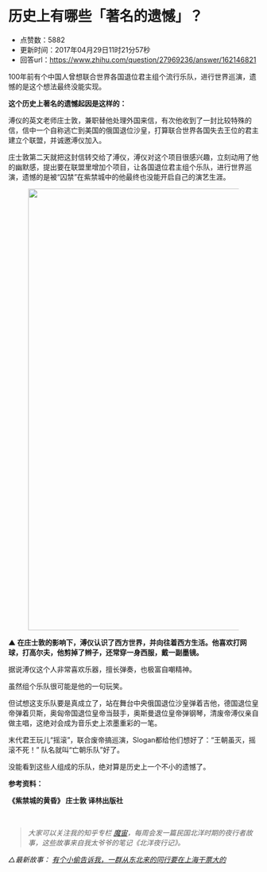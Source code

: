# 历史上有哪些「著名的遗憾」？
- 点赞数：5882
- 更新时间：2017年04月29日11时21分57秒
- 回答url：https://www.zhihu.com/question/27969236/answer/162146821
<body>
 <p data-pid="Ach_0bM4">100年前有个中国人曾想联合世界各国退位君主组个流行乐队，进行世界巡演，遗憾的是这个想法最终没能实现。</p>
 <p data-pid="j83yvVFw"><b>这个历史上著名的遗憾起因是这样的：</b></p>
 <p data-pid="CwW7mWb7">溥仪的英文老师庄士敦，兼职替他处理外国来信，有次他收到了一封比较特殊的信，信中一个自称逃亡到美国的俄国退位沙皇，打算联合世界各国失去王位的君主建立个联盟，并诚邀溥仪加入。</p>
 <p data-pid="oDAyFtmY">庄士敦第二天就把这封信转交给了溥仪，溥仪对这个项目很感兴趣，立刻动用了他的幽默感，提出要在联盟里增加个项目，让各国退位君主组个乐队，进行世界巡演，遗憾的是被“囚禁”在紫禁城中的他最终也没能开启自己的演艺生涯。</p>
 <figure>
  <img src="https://picx.zhimg.com/50/v2-fbb0470f2dc0a08030e002ac29f0d5af_720w.jpg?source=1940ef5c" data-rawwidth="889" data-rawheight="409" data-original-token="v2-fbb0470f2dc0a08030e002ac29f0d5af" class="origin_image zh-lightbox-thumb" width="889" data-original="https://pic1.zhimg.com/v2-fbb0470f2dc0a08030e002ac29f0d5af_r.jpg?source=1940ef5c">
 </figure>
 <p data-pid="bDjedhbn"><b>▲ 在庄士敦的影响下，溥仪认识了西方世界，并向往着西方生活。他喜欢打网球，打高尔夫，他剪掉了辫子，还常穿一身西服，戴一副墨镜。</b></p>
 <p data-pid="OyDpJy5G">据说溥仪这个人非常喜欢乐器，擅长弹奏，也极富自嘲精神。</p>
 <p data-pid="aKHSziaL">虽然组个乐队很可能是他的一句玩笑。</p>
 <p data-pid="vIqbByxG">但试想这支乐队要是真成立了，站在舞台中央俄国退位沙皇弹着吉他，德国退位皇帝弹着贝斯，奥匈帝国退位皇帝当鼓手，奥斯曼退位皇帝弹钢琴，清废帝溥仪亲自做主唱，这绝对会成为音乐史上浓墨重彩的一笔。</p>
 <p data-pid="EV7tjbIn">末代君王玩儿“摇滚”，联合废帝搞巡演，Slogan都给他们想好了：“王朝虽灭，摇滚不死！” 队名就叫“亡朝乐队”好了。</p>
 <p data-pid="pXILdiyh">没能看到这些人组成的乐队，绝对算是历史上一个不小的遗憾了。</p>
 <p data-pid="EjkB9UDm"><b>参考资料：</b></p>
 <p data-pid="xG5RdM2Z"><b>《紫禁城的黄昏》 庄士敦 译林出版社</b></p>
 <br>
 <blockquote data-pid="nEk18ItE">
  <i>大家可以关注我的知乎专栏 <a href="https://zhuanlan.zhihu.com/mozhou" class="internal">魔宙</a>，每周会发一篇民国北洋时期的夜行者故事，这些故事来自我太爷爷的笔记《北洋夜行记》。</i>
 </blockquote>
 <p data-pid="y1CpkFCQ"><i>△最新故事： <a href="https://zhuanlan.zhihu.com/p/26426534" class="internal">有个小偷告诉我，一群从东北来的同行要在上海干票大的</a></i></p>
</body>